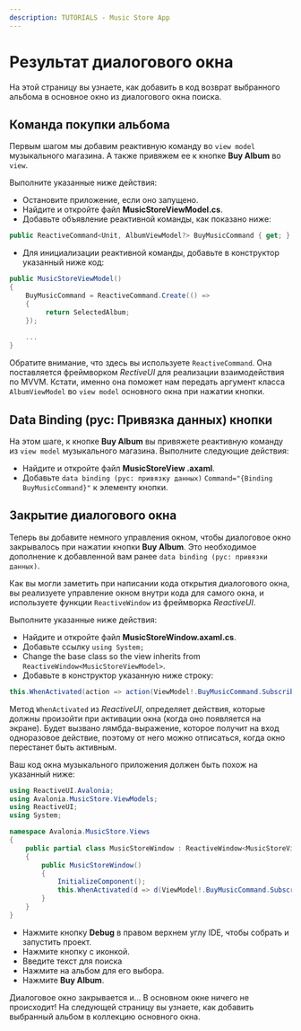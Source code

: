 ```yaml
---
description: TUTORIALS - Music Store App
---
```


# Результат диалогового окна

На этой страницу вы узнаете, как добавить в код возврат выбранного альбома в основное окно из диалогового окна поиска.

## Команда покупки альбома

Первым шагом мы добавим реактивную команду во `view model` музыкального магазина.
А также привяжем ее к кнопке **Buy Album** во `view`.

Выполните указанные ниже действия:

- Остановите приложение, если оно запущено.
- Найдите и откройте файл **MusicStoreViewModel.cs**.
- Добавьте объявление реактивной команды, как показано ниже:

```csharp
public ReactiveCommand<Unit, AlbumViewModel?> BuyMusicCommand { get; }
```

- Для инициализации реактивной команды, добавьте в конструктор указанный ниже код:

```csharp
public MusicStoreViewModel()
{
    BuyMusicCommand = ReactiveCommand.Create(() =>
    {
         return SelectedAlbum;
    });
    
    ...
}
```

Обратите внимание, что здесь вы используете `ReactiveCommand`.
Она поставляется фреймворком _RectiveUI_ для реализации взаимодействия по MVVM.
Кстати, именно она поможет нам передать аргумент класса `AlbumViewModel` во `view model` основного окна при нажатии кнопки.

## Data Binding (рус: Привязка данных) кнопки

На этом шаге, к кнопке **Buy Album** вы привяжете реактивную команду из `view model` музыкального магазина.
Выполните следующие действия:

- Найдите и откройте файл **MusicStoreView .axaml**. 
- Добавьте `data binding (рус: привязку данных)` `Command="{Binding BuyMusicCommand}"` к элементу кнопки.

## Закрытие диалогового окна

Теперь вы добавите немного управления окном, чтобы диалоговое окно закрывалось при нажатии кнопки **Buy Album**.
Это необходимое дополнение к добавленной вам ранее `data binding (рус: привязки данных)`.

Как вы могли заметить при написании кода открытия диалогового окна, вы реализуете управление окном внутри кода для самого окна,
и используете функции `ReactiveWindow` из фреймворка _ReactiveUI_.

Выполните указанные ниже действия:

- Найдите и откройте файл **MusicStoreWindow.axaml.cs**.
- Добавьте ссылку `using System;`
- Change the base class so the view inherits from `ReactiveWindow<MusicStoreViewModel>`.
- Добавьте в конструктор указанную ниже строку:

```csharp
this.WhenActivated(action => action(ViewModel!.BuyMusicCommand.Subscribe(Close)));
```

Метод `WhenActivated` из _ReactiveUI_, определяет действия, которые должны произойти при активации окна (когда оно появляется на экране).
Будет вызвано лямбда-выражение, которое получит на вход одноразовое действие, поэтому от него можно отписаться, когда окно перестанет быть активным.

Ваш код окна музыкального приложения должен быть похож на указанный ниже:

```csharp
using ReactiveUI.Avalonia;
using Avalonia.MusicStore.ViewModels;
using ReactiveUI;
using System;

namespace Avalonia.MusicStore.Views
{
    public partial class MusicStoreWindow : ReactiveWindow<MusicStoreViewModel>
    {
        public MusicStoreWindow()
        {
            InitializeComponent();
            this.WhenActivated(d => d(ViewModel!.BuyMusicCommand.Subscribe(Close)));
        }
    }
}
```

- Нажмите кнопку **Debug** в правом верхнем углу IDE, чтобы собрать и запустить проект.
- Нажмите кнопку с иконкой.
- Введите текст для поиска
- Нажмите на альбом для его выбора.
- Нажмите **Buy Album**.

Диалоговое окно закрывается и... В основном окне ничего не происходит!
На следующей страницу вы узнаете, как добавить  выбранный альбом в коллекцию основного окна.
